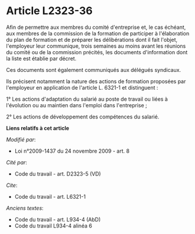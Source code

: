 # Article L2323-36

Afin de permettre aux membres du comité d'entreprise et, le cas échéant, aux membres de la commission de la formation de
participer à l'élaboration du plan de formation et de préparer les délibérations dont il fait l'objet, l'employeur leur
communique, trois semaines au moins avant les réunions du comité ou de la commission précités, les documents d'information
dont la liste est établie par décret. 

Ces documents sont également communiqués aux délégués syndicaux. 

Ils précisent notamment la nature des actions de formation proposées par l'employeur en application de l'article L. 6321-1 et
distinguent : 

1° Les actions d'adaptation du salarié au poste de travail ou liées à l'évolution ou au maintien dans l'emploi dans
l'entreprise ; 

2° Les actions de développement des compétences du salarié.

**Liens relatifs à cet article**

_Modifié par_:

  - Loi n°2009-1437 du 24 novembre 2009 - art. 8

_Cité par_:

  - Code du travail - art. D2323-5 (VD)

_Cite_:

  - Code du travail - art. L6321-1

_Anciens textes_:

  - Code du travail - art. L934-4 (AbD)
  - Code du travail L934-4 alinéa 6
